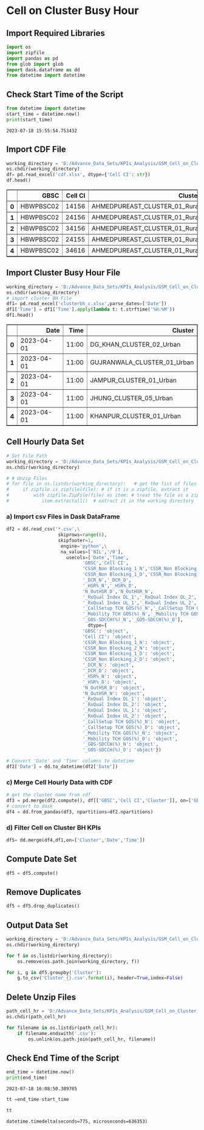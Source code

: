 # Cell on Cluster Busy Hour

## Import Required Libraries


```python
import os
import zipfile
import pandas as pd
from glob import glob
import dask.dataframe as dd
from datetime import datetime
```

## Check Start Time of the Script


```python
from datetime import datetime
start_time = datetime.now()
print(start_time)
```

    2023-07-18 15:55:54.753432
    

## Import CDF File


```python
working_directory = 'D:/Advance_Data_Sets/KPIs_Analysis/GSM_Cell_on_Cluster_BH/CDF'
os.chdir(working_directory)
df= pd.read_excel('cdf.xlsx', dtype={'Cell CI': str})
df.head()
```




<div>
<style scoped>
    .dataframe tbody tr th:only-of-type {
        vertical-align: middle;
    }

    .dataframe tbody tr th {
        vertical-align: top;
    }

    .dataframe thead th {
        text-align: right;
    }
</style>
<table border="1" class="dataframe">
  <thead>
    <tr style="text-align: right;">
      <th></th>
      <th>GBSC</th>
      <th>Cell CI</th>
      <th>Cluster</th>
    </tr>
  </thead>
  <tbody>
    <tr>
      <th>0</th>
      <td>HBWPBSC02</td>
      <td>14156</td>
      <td>AHMEDPUREAST_CLUSTER_01_Rural</td>
    </tr>
    <tr>
      <th>1</th>
      <td>HBWPBSC02</td>
      <td>24156</td>
      <td>AHMEDPUREAST_CLUSTER_01_Rural</td>
    </tr>
    <tr>
      <th>2</th>
      <td>HBWPBSC02</td>
      <td>34156</td>
      <td>AHMEDPUREAST_CLUSTER_01_Rural</td>
    </tr>
    <tr>
      <th>3</th>
      <td>HBWPBSC02</td>
      <td>24155</td>
      <td>AHMEDPUREAST_CLUSTER_01_Rural</td>
    </tr>
    <tr>
      <th>4</th>
      <td>HBWPBSC02</td>
      <td>34616</td>
      <td>AHMEDPUREAST_CLUSTER_01_Rural</td>
    </tr>
  </tbody>
</table>
</div>



## Import Cluster Busy Hour File


```python
working_directory = 'D:/Advance_Data_Sets/KPIs_Analysis/GSM_Cell_on_Cluster_BH/ClusterBH'
os.chdir(working_directory)
# import cluster BH File
df1= pd.read_excel('clusterbh_c.xlsx',parse_dates=['Date']) 
df1['Time'] = df1['Time'].apply(lambda t: t.strftime('%H:%M'))
df1.head()
```




<div>
<style scoped>
    .dataframe tbody tr th:only-of-type {
        vertical-align: middle;
    }

    .dataframe tbody tr th {
        vertical-align: top;
    }

    .dataframe thead th {
        text-align: right;
    }
</style>
<table border="1" class="dataframe">
  <thead>
    <tr style="text-align: right;">
      <th></th>
      <th>Date</th>
      <th>Time</th>
      <th>Cluster</th>
    </tr>
  </thead>
  <tbody>
    <tr>
      <th>0</th>
      <td>2023-04-01</td>
      <td>11:00</td>
      <td>DG_KHAN_CLUSTER_02_Urban</td>
    </tr>
    <tr>
      <th>1</th>
      <td>2023-04-01</td>
      <td>11:00</td>
      <td>GUJRANWALA_CLUSTER_01_Urban</td>
    </tr>
    <tr>
      <th>2</th>
      <td>2023-04-01</td>
      <td>11:00</td>
      <td>JAMPUR_CLUSTER_01_Urban</td>
    </tr>
    <tr>
      <th>3</th>
      <td>2023-04-01</td>
      <td>11:00</td>
      <td>JHUNG_CLUSTER_05_Urban</td>
    </tr>
    <tr>
      <th>4</th>
      <td>2023-04-01</td>
      <td>11:00</td>
      <td>KHANPUR_CLUSTER_01_Urban</td>
    </tr>
  </tbody>
</table>
</div>



## Cell Hourly Data Set


```python
# Set File Path
working_directory = 'D:/Advance_Data_Sets/KPIs_Analysis/GSM_Cell_on_Cluster_BH/CellHourly'
os.chdir(working_directory)

# # Unzip Files
# for file in os.listdir(working_directory):   # get the list of files
#     if zipfile.is_zipfile(file): # if it is a zipfile, extract it
#         with zipfile.ZipFile(file) as item: # treat the file as a zip
#            item.extractall()  # extract it in the working directory
```

### a) Import csv Files in Dask DataFrame


```python
df2 = dd.read_csv('*.csv',\
                   skiprows=range(6),
                   skipfooter=1,
                    engine='python',\
                    na_values=['NIL','/0'],
                      usecols=['Date','Time',
                            'GBSC','Cell CI',
                            'CSSR_Non Blocking_1_N','CSSR_Non Blocking_2_N',
                            'CSSR_Non Blocking_1_D','CSSR_Non Blocking_2_D',
                            '_DCR_N','_DCR_D',
                            '_HSR%_N','_HSR%_D',
                            'N_OutHSR_D','N_OutHSR_N',
                            '_RxQual Index DL_1','_RxQual Index DL_2',
                            '_RxQual Index UL_1','_RxQual Index UL_2',
                            '_CallSetup TCH GOS(%)_N','_CallSetup TCH GOS(%)_D',
                            '_Mobility TCH GOS(%)_N','_Mobility TCH GOS(%)_D',
                            '_GOS-SDCCH(%)_N','_GOS-SDCCH(%)_D'],
                              dtype={
                            'GBSC': 'object',
                            'Cell CI': 'object',
                            'CSSR_Non Blocking_1_N': 'object',
                            'CSSR_Non Blocking_2_N': 'object',
                            'CSSR_Non Blocking_1_D': 'object',
                            'CSSR_Non Blocking_2_D': 'object',
                            '_DCR_N': 'object',
                            '_DCR_D': 'object',
                            '_HSR%_N': 'object',
                            '_HSR%_D': 'object',
                            'N_OutHSR_D': 'object',
                            'N_OutHSR_N': 'object',
                            '_RxQual Index DL_1': 'object',
                            '_RxQual Index DL_2': 'object',
                            '_RxQual Index UL_1': 'object',
                            '_RxQual Index UL_2': 'object',
                            '_CallSetup TCH GOS(%)_N': 'object',
                            '_CallSetup TCH GOS(%)_D': 'object',
                            '_Mobility TCH GOS(%)_N': 'object',
                            '_Mobility TCH GOS(%)_D': 'object',
                            '_GOS-SDCCH(%)_N': 'object',
                            '_GOS-SDCCH(%)_D': 'object'})
```


```python
# Convert 'Date' and 'Time' columns to datetime
df2['Date'] = dd.to_datetime(df2['Date'])
```

### c) Merge Cell Hourly Data with CDF


```python
# get the cluster name from cdf
df3 = pd.merge(df2.compute(), df[['GBSC','Cell CI','Cluster']], on=['GBSC','Cell CI'], how='right')
# convert to dask
df4 = dd.from_pandas(df3, npartitions=df2.npartitions)
```

### d) Filter Cell on Cluster BH KPIs


```python
df5= dd.merge(df4,df1,on=['Cluster','Date','Time'])
```

## Compute Date Set


```python
df5 = df5.compute()
```

## Remove Duplicates


```python
df5 = df5.drop_duplicates()
```

## Output Data Set


```python
working_directory = 'D:/Advance_Data_Sets/KPIs_Analysis/GSM_Cell_on_Cluster_BH/Output'
os.chdir(working_directory)

for f in os.listdir(working_directory):
    os.remove(os.path.join(working_directory, f))

for i, g in df5.groupby('Cluster'):
    g.to_csv('Cluster_{}.csv'.format(i), header=True,index=False)
```

## Delete Unzip Files


```python
path_cell_hr = 'D:/Advance_Data_Sets/KPIs_Analysis/GSM_Cell_on_Cluster_BH/CellHourly'
os.chdir(path_cell_hr)

for filename in os.listdir(path_cell_hr):
    if filename.endswith('.csv'):
        os.unlink(os.path.join(path_cell_hr, filename))  
```

## Check End Time of the Script


```python
end_time = datetime.now()
print(end_time)
```

    2023-07-18 16:08:50.389785
    


```python
tt =end_time-start_time
```


```python
tt
```




    datetime.timedelta(seconds=775, microseconds=636353)




```python

```
